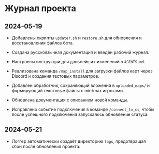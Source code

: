 # Журнал проекта

## 2024-05-19
- Добавлены скрипты `updater.sh` и `restore.sh` для обновления и восстановления файлов бота.
- Создана русскоязычная документация и введён рабочий журнал.
- Настроены инструкции для дальнейших изменений в `AGENTS.md`.

- Реализована команда `/map_install` для загрузки файлов карт через Discord и создания тестовых параметров.
- Добавлен обработчик, сохраняющий вложения в `uploaded_maps/` и формирующий текстовые файлы с min/max игроками.
- Обновлена документация с описанием новой команды.
- Исправлено событие подключения в команде `/connect_to_cs`, чтобы после успешного подключения запускалось обновление статуса.

## 2024-05-21
- Логгер автоматически создаёт директорию `logs`, предотвращая сбои после обновления проекта.


